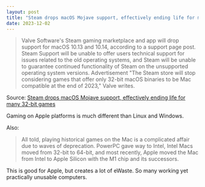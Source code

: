 ```yaml
---
layout: post
title: "Steam drops macOS Mojave support, effectively ending life for many 32-bit games"
date: 2023-12-02
---
```


> Valve Software's Steam gaming marketplace and app will drop support for
macOS 10.13 and 10.14, according to a support page post. Steam Support will
be unable to offer users technical support for issues related to the old
operating systems, and Steam will be unable to guarantee continued
functionality of Steam on the unsupported operating system versions.
Advertisement "The Steam store will stop considering games that offer only
32-bit macOS binaries to be Mac compatible at the end of 2023," Valve
writes.

Source: [Steam drops macOS Mojave support, effectively ending life for many
32-bit games](https://arstechnica.com/?p=1987721)

Gaming on Apple platforms is much different than Linux and Windows.

Also:

> All told, playing historical games on the Mac is a complicated affair due
to waves of deprecation. PowerPC gave way to Intel, Intel Macs moved from
32-bit to 64-bit, and most recently, Apple moved the Mac from Intel to
Apple Silicon with the M1 chip and its successors.

This is good for Apple, but creates a lot of eWaste. So many working yet
practically unusable computers.

